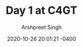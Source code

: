 ---
layout: post
title:  "Day 1 at C4GT"
description: "Starting a new journey"
date:   2020-10-26 20:01:21 -0400
type: card-img-top
categories: latin text
image:  # for local images, place in /assets/img/posts/
caption:
last-updated: 2022-06-22 20:01:21 -0400
author: Arshpreet Singh
card: card-2
---